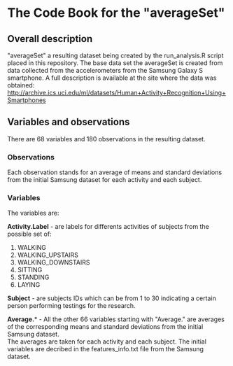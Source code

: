 
# The Code Book for the "averageSet"

## Overall description 

"averageSet" a resulting dataset being created by the run_analysis.R script placed in this repository. The base data set the averageSet is created from data collected from the accelerometers from the Samsung Galaxy S smartphone. A full description is available at the site where the data was obtained: http://archive.ics.uci.edu/ml/datasets/Human+Activity+Recognition+Using+Smartphones

## Variables and observations

There are 68 variables and 180 observations in the resulting dataset.

### Observations

Each observation stands for an average of means and standard deviations from the initial Samsung dataset for each activity and each subject.

### Variables

The variables are:

**Activity.Label** - are labels for differents activities of subjects from the possible set of:  
1. WALKING  
2. WALKING_UPSTAIRS  
3. WALKING_DOWNSTAIRS  
4. SITTING  
5. STANDING  
6. LAYING  
      
**Subject** - are subjects IDs which can be from 1 to 30 indicating a certain person performing testings for the research.

**Average.*** - All the other 66 variables starting with "Average." are averages of the corresponding means and standard deviations from the initial Samsung dataset.   
The averages are taken for each activity and each subject. 
The initial variables are decribed in the features_info.txt file from the Samsung dataset.
